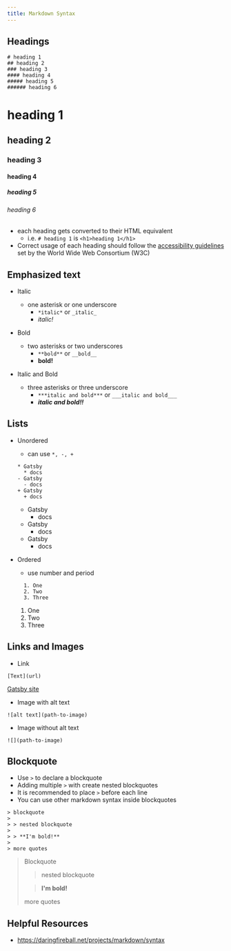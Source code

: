 ```yaml
---
title: Markdown Syntax
---
```


## Headings

```
# heading 1
## heading 2
### heading 3
#### heading 4
##### heading 5
###### heading 6
```

# heading 1

## heading 2

### heading 3

#### heading 4

##### heading 5

###### heading 6

- each heading gets converted to their HTML equivalent
  - i.e. `# heading 1` is `<h1>heading 1</h1>`
- Correct usage of each heading should follow the
  [accessibility guidelines](https://www.w3.org/WAI/tutorials/page-structure/headings/) set by the World Wide Web Consortium (W3C)

## Emphasized text

- Italic
  - one asterisk or one underscore
    - `*italic*` or `_italic_`
    - _italic!_
- Bold
  - two asterisks or two underscores
    - `**bold**` or `__bold__`
    - **bold!**
- Italic and Bold

  - three asterisks or three underscore
    - `***italic and bold***` or `___italic and bold___`
    - **_italic and bold!!_**

## Lists

- Unordered

  - can use `*, -, +`

  ```
  * Gatsby
    * docs
  - Gatsby
    - docs
  + Gatsby
    + docs
  ```

  - Gatsby
    - docs

  * Gatsby
    - docs

  - Gatsby
    - docs

- Ordered
  - use number and period
  ```
    1. One
    2. Two
    3. Three
  ```
  1. One
  2. Two
  3. Three

## Links and Images

- Link

```
[Text](url)
```

[Gatsby site](https://www.gatsbyjs.org/)

- Image with alt text

```
![alt text](path-to-image)
```

- Image without alt text

```
![](path-to-image)
```

## Blockquote

- Use `>` to declare a blockquote
- Adding multiple `>` with create nested blockquotes
- It is recommended to place `>` before each line
- You can use other markdown syntax inside blockquotes

```
> blockquote
>
> > nested blockquote
>
> > **I'm bold!**
>
> more quotes
```

> Blockquote
>
> > nested blockquote
>
> > **I'm bold!**
>
> more quotes

## Helpful Resources

- https://daringfireball.net/projects/markdown/syntax
